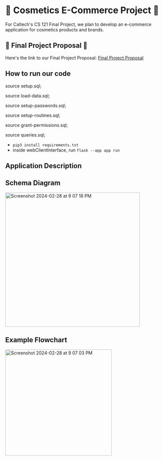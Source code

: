 # 💅 Cosmetics E-Commerce Project 💅
For Caltech's CS 121 Final Project, we plan to develop an e-commerce application for cosmetics products and brands.

## :memo: Final Project Proposal :memo:
Here's the link to our Final Project Proposal: [Final Project Proposal](https://docs.google.com/document/d/1-SiWRTnO7FuUWw8p5J6z06Gr7R1Q0K7K66yuXgOf-pE/edit?usp=sharing)

## How to run our code

source setup.sql;

source load-data.sql;

source setup-passwords.sql;

source setup-routines.sql;

source grant-permissions.sql;

source queries.sql;

- `pip3 install requirements.txt`
- inside webClientInterface, run `flask --app app run`

## Application Description


## Schema Diagram
<img width="425" alt="Screenshot 2024-02-28 at 9 07 18 PM" src="https://github.com/subinkim/CS121FinalProject/assets/11864278/6dcf3e88-f3fe-4c82-b693-13426b56aba9">

## Example Flowchart
<img width="336" alt="Screenshot 2024-02-28 at 9 07 03 PM" src="https://github.com/subinkim/CS121FinalProject/assets/11864278/f41efc1f-c7ef-4900-8f22-bba2dedec841">
